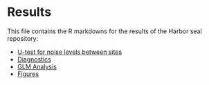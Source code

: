 # Results
This file contains the R markdowns for the results of the Harbor seal repository:
- [U-test for noise levels between sites](https://github.com/bankheak/habor-seal/blob/main/results/Wilcoxtest.pdf)
- [Diagnostics](https://github.com/bankheak/habor-seal/blob/main/results/Diagnostics.pdf)
- [GLM Analysis](https://github.com/bankheak/habor-seal/blob/main/results/GLM_Analysis.pdf)
- [Figures](https://github.com/bankheak/habor-seal/blob/main/results/Figures.pdf)

